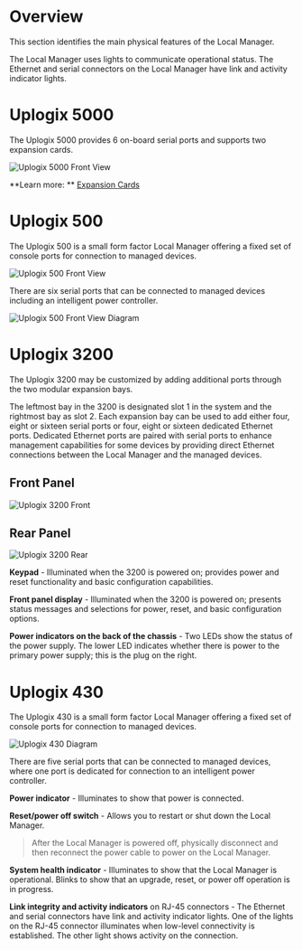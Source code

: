 <!-- 5.4 -->
<!-- Description: This document contains information on the physical features of the Uplogix Local Manager.. -->

# Overview


This section identifies the main physical features of the Local Manager.

The Local Manager uses lights to communicate operational status. The Ethernet and serial connectors on the Local Manager have link and activity indicator lights.

# Uplogix 5000

The Uplogix 5000 provides 6 on-board serial ports and supports two expansion cards.

![Uplogix 5000 Front View](http://uplogix.com/support/docs/img/lm-user-guide/image005.jpg)

**Learn more: ** [Expansion Cards](http://uplogix.com/docs/local-manager-user-guide/introduction/expansion-cards) 
 
# Uplogix 500

The Uplogix 500 is a small form factor Local Manager offering a fixed set of console ports for connection to managed devices.
 
![Uplogix 500 Front View](http://uplogix.com/support/docs/img/lm-user-guide/image010.jpg)
 
There are six serial ports that can be connected to managed devices including an intelligent power controller.

![Uplogix 500 Front View Diagram](http://uplogix.com/support/docs/img/lm-user-guide/image011.png)
 
# Uplogix 3200

The Uplogix 3200 may be customized by adding additional ports through the two modular expansion bays.

The leftmost bay in the 3200 is designated slot 1 in the system and the rightmost bay as slot 2. Each expansion bay can be used to add either four, eight or sixteen serial ports or four, eight or sixteen dedicated Ethernet ports. Dedicated Ethernet ports are paired with serial ports to enhance management capabilities for some devices by providing direct Ethernet connections between the Local Manager and the managed devices.

## Front Panel

![Uplogix 3200 Front](http://uplogix.com/support/docs/img/lm-user-guide/3200_a.jpg)

## Rear Panel

![Uplogix 3200 Rear](http://uplogix.com/support/docs/img/lm-user-guide/3200_back.jpg)

**Keypad** - Illuminated when the 3200 is powered on; provides power and reset functionality and basic configuration capabilities.

**Front panel display** - Illuminated when the 3200 is powered on; presents status messages and selections for power, reset, and basic configuration options.

**Power indicators on the back of the chassis** - Two LEDs show the status of the power supply. The lower LED indicates whether there is power to the primary power supply; this is the plug on the right.
 
# Uplogix 430

The Uplogix 430 is a small form factor Local Manager offering a fixed set of console ports for connection to managed devices.

![Uplogix 430 Diagram](http://uplogix.com/support/docs/img/lm-user-guide/uplogix_430.jpg)
 
There are five serial ports that can be connected to managed devices, where one port is dedicated for connection to an intelligent power controller.

**Power indicator** - Illuminates to show that power is connected.

**Reset/power off switch** - Allows you to restart or shut down the Local Manager.

> After the Local Manager is powered off, physically disconnect and then reconnect the power cable to power on the Local Manager.

**System health indicator** - Illuminates to show that the Local Manager is operational. Blinks to show that an upgrade, reset, or power off operation is in progress.

**Link integrity and activity indicators** on RJ-45 connectors - The Ethernet and serial connectors have link and activity indicator lights. One of the lights on the RJ-45 connector illuminates when low-level connectivity is established. The other light shows activity on the connection.